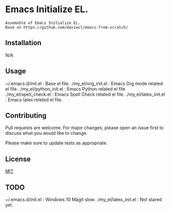    # Emacs Initialize EL. 

	Assemnble of Emacs Initialize EL. 
	Base on https://github.com/daviwil/emacs-from-scratch/

   ## Installation

   N/A

   ## Usage
   ~/.emacs.d/init.el       : Base el file. 
   ./my_el/org_init.el      : Emacs Org mode related el file. 
   ./my_el/python_init.el   : Emacs Python related el file 
   ./my_el/spell_check.el   : Emacs Spell Check related el file. 
   ./my_el/latex_init.el    : Emacs latex related el file. 
	
   ## Contributing
   Pull requests are welcome. For major changes, 
   please open an issue first to discuss what you would like to change.

   Please make sure to update tests as appropriate.

   ## License
   [MIT](https://choosealicense.com/licenses/mit/)

   ## TODO
   ~/.emacs.d/init.el       : Windows 10 Magit slow. 
   ./my_el/latex_init.el    : Not stared yet. 
   
